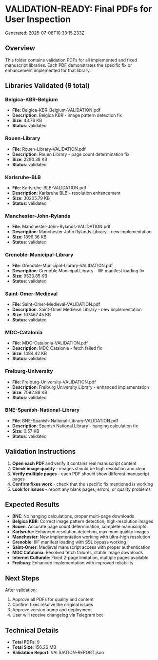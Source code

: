 # VALIDATION-READY: Final PDFs for User Inspection

Generated: 2025-07-08T10:33:15.233Z

## Overview
This folder contains validation PDFs for all implemented and fixed manuscript libraries.
Each PDF demonstrates the specific fix or enhancement implemented for that library.

## Libraries Validated (9 total)

### Belgica-KBR-Belgium
- **File**: Belgica-KBR-Belgium-VALIDATION.pdf
- **Description**: Belgica KBR - image pattern detection fix
- **Size**: 43.76 KB
- **Status**: validated

### Rouen-Library
- **File**: Rouen-Library-VALIDATION.pdf
- **Description**: Rouen Library - page count determination fix
- **Size**: 2290.38 KB
- **Status**: validated

### Karlsruhe-BLB
- **File**: Karlsruhe-BLB-VALIDATION.pdf
- **Description**: Karlsruhe BLB - resolution enhancement
- **Size**: 30205.79 KB
- **Status**: validated

### Manchester-John-Rylands
- **File**: Manchester-John-Rylands-VALIDATION.pdf
- **Description**: Manchester John Rylands Library - new implementation
- **Size**: 1896.36 KB
- **Status**: validated

### Grenoble-Municipal-Library
- **File**: Grenoble-Municipal-Library-VALIDATION.pdf
- **Description**: Grenoble Municipal Library - IIIF manifest loading fix
- **Size**: 9530.85 KB
- **Status**: validated

### Saint-Omer-Medieval
- **File**: Saint-Omer-Medieval-VALIDATION.pdf
- **Description**: Saint-Omer Medieval Library - new implementation
- **Size**: 107467.45 KB
- **Status**: validated

### MDC-Catalonia
- **File**: MDC-Catalonia-VALIDATION.pdf
- **Description**: MDC Catalonia - fetch failed fix
- **Size**: 1484.42 KB
- **Status**: validated

### Freiburg-University
- **File**: Freiburg-University-VALIDATION.pdf
- **Description**: Freiburg University Library - enhanced implementation
- **Size**: 7092.88 KB
- **Status**: validated

### BNE-Spanish-National-Library
- **File**: BNE-Spanish-National-Library-VALIDATION.pdf
- **Description**: Spanish National Library - hanging calculation fix
- **Size**: 0.57 KB
- **Status**: validated


## Validation Instructions

1. **Open each PDF** and verify it contains real manuscript content
2. **Check image quality** - images should be high resolution and clear
3. **Verify multiple pages** - each PDF should show different manuscript pages
4. **Confirm fixes work** - check that the specific fix mentioned is working
5. **Look for issues** - report any blank pages, errors, or quality problems

## Expected Results

- **BNE**: No hanging calculations, proper multi-page downloads
- **Belgica KBR**: Correct image pattern detection, high-resolution images
- **Rouen**: Accurate page count determination, complete manuscripts
- **Karlsruhe**: Enhanced resolution detection, maximum quality images
- **Manchester**: New implementation working with ultra-high resolution
- **Grenoble**: IIIF manifest loading with SSL bypass working
- **Saint-Omer**: Medieval manuscript access with proper authentication
- **MDC Catalonia**: Resolved fetch failures, stable image downloads
- **Internet Culturale**: Fixed 2-page limitation, multiple pages available
- **Freiburg**: Enhanced implementation with improved reliability

## Next Steps

After validation:
1. Approve all PDFs for quality and content
2. Confirm fixes resolve the original issues  
3. Approve version bump and deployment
4. User will receive changelog via Telegram bot

## Technical Details

- **Total PDFs**: 9
- **Total Size**: 156.26 MB
- **Validation Report**: VALIDATION-REPORT.json
